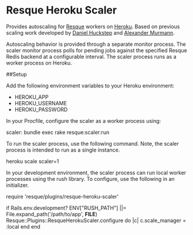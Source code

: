 Resque Heroku Scaler
====================

Provides autoscaling for [Resque][rq] workers on [Heroku][hk]. Based on
previous scaling work developed by [Daniel Huckstep][dh] and
[Alexander Murmann][am].

Autoscaling behavior is provided through a separate monitor process. The
scaler monitor process polls for pending jobs against the specified Resque
Redis backend at a configurable interval. The scaler process runs as a worker
process on Heroku.

##Setup

Add the following environment variables to your Heroku environment:

* HEROKU_APP
* HEROKU_USERNAME
* HEROKU_PASSWORD

In your Procfile, configure the scaler as a worker process using:

scaler: bundle exec rake resque:scaler:run

To run the scaler process, use the following command. Note, the scaler process
is intended to run as a single instance.

heroku scale scaler=1

In your development environment, the scaler process can run local worker
processes using the rush library. To configure, use the following in
an initializer.

require 'resque/plugins/resque-heroku-scaler'

if Rails.env.development?
  ENV["RUSH_PATH"] ||= File.expand_path('/path/to/app', __FILE__)
  Resque::Plugins::ResqueHerokuScaler.configure do |c|
    c.scale_manager = :local
  end
end

[rq]: http://github.com/defunkt/resque
[hk]: http://devcenter.heroku.com/articles/cedar
[dh]: http://verboselogging.com/2010/07/30/auto-scale-your-resque-workers-on-heroku
[am]: https://github.com/ajmurmann/resque-heroku-autoscaler